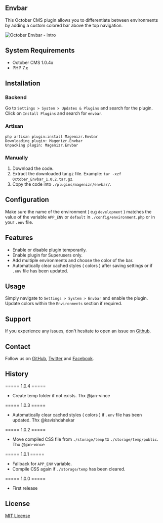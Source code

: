 ## Envbar
This October CMS plugin allows you to differentiate between environments by adding a custom colored bar above the top navigation.

![October Envbar - Intro](https://images2.imgbox.com/69/cf/EhSjgnjn_o.gif)

## System Requirements
- October CMS 1.0.4x
- PHP 7.x

## Installation
### Backend

Go to `Settings > System > Updates & Plugins` and search for the plugin. Click on `Install Plugins` and search for `envbar`.

### Artisan

```
php artisan plugin:install Magenizr.Envbar
Downloading plugin: Magenizr.Envbar
Unpacking plugin: Magenizr.Envbar
```

### Manually
1. Download the code.
2. Extract the downloaded tar.gz file. Example: `tar -xzf October_Envbar_1.0.2.tar.gz`.
3. Copy the code into `./plugins/magenizr/envbar/`.

## Configuration
Make sure the name of the environment ( e.g `development` ) matches the value of the variable `APP_ENV` or `default` in `./config/environment.php` or in your `.env` file.

## Features
* Enable or disable plugin temporarily.
* Enable plugin for Superusers only.
* Add multiple environments and choose the color of the bar.
* Automatically clear cached styles ( colors ) after saving settings or if `.env` file has been updated.

## Usage
Simply navigate to `Settings > System > Envbar` and enable the plugin. Update colors within the `Environments` section if required.

## Support
If you experience any issues, don't hesitate to open an issue on [Github](https://github.com/magenizr/October_Envbar/issues).

## Contact
Follow us on [GitHub](https://github.com/magenizr), [Twitter](https://twitter.com/magenizr) and [Facebook](https://www.facebook.com/magenizr).

## History
===== 1.0.4 =====
* Create temp folder if not exists. Thx @jan-vince

===== 1.0.3 =====
* Automatically clear cached styles ( colors ) if `.env` file has been updated. Thx @kavishdahekar

===== 1.0.2 =====
* Move compiled CSS file from `./storage/temp` to `./storage/temp/public`. Thx @jan-vince

===== 1.0.1 =====
* Fallback for `APP_ENV` variable.
* Compile CSS again if `./storage/temp` has been cleared.

===== 1.0.0 =====
* First release

## License
[MIT License](http://www.opensource.org/licenses/mit-license.html)
